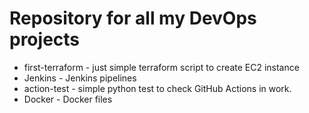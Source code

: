 # Repository for all my DevOps projects 

 - first-terraform - just simple terraform script to create EC2 instance
 - Jenkins - Jenkins pipelines
 - action-test - simple python test to check GitHub Actions in work.
 - Docker - Docker files
